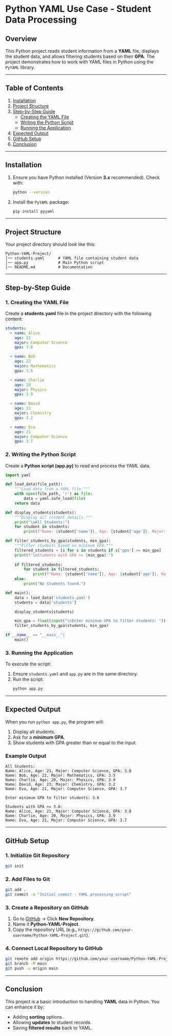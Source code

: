 # **Python YAML Use Case - Student Data Processing**

## **Overview**
This Python project reads student information from a **YAML** file, displays the student data, and allows filtering students based on their **GPA**. The project demonstrates how to work with YAML files in Python using the `PyYAML` library.

---

## **Table of Contents**
1. [Installation](#installation)
2. [Project Structure](#project-structure)
3. [Step-by-Step Guide](#step-by-step-guide)
   - [Creating the YAML File](#creating-the-yaml-file)
   - [Writing the Python Script](#writing-the-python-script)
   - [Running the Application](#running-the-application)
4. [Expected Output](#expected-output)
5. [GitHub Setup](#github-setup)
6. [Conclusion](#conclusion)

---

## **Installation**
1. Ensure you have Python installed (Version **3.x** recommended). Check with:
   ```sh
   python --version
   ```
2. Install the `PyYAML` package:
   ```sh
   pip install pyyaml
   ```

---

## **Project Structure**
Your project directory should look like this:

```
Python-YAML-Project/
│── students.yaml      # YAML file containing student data
│── app.py             # Main Python script
│── README.md          # Documentation
```

---

## **Step-by-Step Guide**

### **1. Creating the YAML File**
Create a **students.yaml** file in the project directory with the following content:

```yaml
students:
  - name: Alice
    age: 21
    major: Computer Science
    gpa: 3.8

  - name: Bob
    age: 22
    major: Mathematics
    gpa: 3.5

  - name: Charlie
    age: 20
    major: Physics
    gpa: 3.9

  - name: David
    age: 23
    major: Chemistry
    gpa: 3.2

  - name: Eva
    age: 21
    major: Computer Science
    gpa: 3.7
```

### **2. Writing the Python Script**
Create a **Python script (app.py)** to read and process the YAML data.

```python
import yaml

def load_data(file_path):
    """Load data from a YAML file."""
    with open(file_path, 'r') as file:
        data = yaml.safe_load(file)
    return data

def display_students(students):
    """Display all student details."""
    print("\nAll Students:")
    for student in students:
        print(f"Name: {student['name']}, Age: {student['age']}, Major: {student['major']}, GPA: {student['gpa']}")

def filter_students_by_gpa(students, min_gpa):
    """Filter students based on minimum GPA."""
    filtered_students = [s for s in students if s['gpa'] >= min_gpa]
    print(f"\nStudents with GPA >= {min_gpa}:")
    
    if filtered_students:
        for student in filtered_students:
            print(f"Name: {student['name']}, Age: {student['age']}, Major: {student['major']}, GPA: {student['gpa']}")
    else:
        print("No students found.")

def main():
    data = load_data('students.yaml')
    students = data['students']

    display_students(students)

    min_gpa = float(input("\nEnter minimum GPA to filter students: "))
    filter_students_by_gpa(students, min_gpa)

if __name__ == "__main__":
    main()
```

### **3. Running the Application**
To execute the script:
1. Ensure `students.yaml` and `app.py` are in the same directory.
2. Run the script:
   ```sh
   python app.py
   ```

---

## **Expected Output**
When you run `python app.py`, the program will:
1. Display all students.
2. Ask for a **minimum GPA**.
3. Show students with GPA greater than or equal to the input.

### **Example Output**
```
All Students:
Name: Alice, Age: 21, Major: Computer Science, GPA: 3.8
Name: Bob, Age: 22, Major: Mathematics, GPA: 3.5
Name: Charlie, Age: 20, Major: Physics, GPA: 3.9
Name: David, Age: 23, Major: Chemistry, GPA: 3.2
Name: Eva, Age: 21, Major: Computer Science, GPA: 3.7

Enter minimum GPA to filter students: 3.6

Students with GPA >= 3.6:
Name: Alice, Age: 21, Major: Computer Science, GPA: 3.8
Name: Charlie, Age: 20, Major: Physics, GPA: 3.9
Name: Eva, Age: 21, Major: Computer Science, GPA: 3.7

```

---

## **GitHub Setup**
### **1. Initialize Git Repository**
```sh
git init
```

### **2. Add Files to Git**
```sh
git add .
git commit -m "Initial commit - YAML processing script"
```

### **3. Create a Repository on GitHub**
1. Go to [GitHub](https://github.com/) → Click **New Repository**.
2. Name it **Python-YAML-Project**.
3. Copy the repository URL (e.g., `https://github.com/your-username/Python-YAML-Project.git`).

### **4. Connect Local Repository to GitHub**
```sh
git remote add origin https://github.com/your-username/Python-YAML-Project.git
git branch -M main
git push -u origin main
```

---

## **Conclusion**
This project is a basic introduction to handling **YAML** data in Python. You can enhance it by:
- Adding **sorting** options.
- Allowing **updates** to student records.
- Saving **filtered results** back to YAML.
